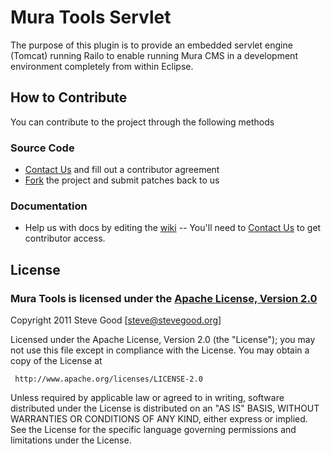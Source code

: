 # Mura Tools Servlet

The purpose of this plugin is to provide an embedded servlet engine (Tomcat) running Railo to enable running Mura CMS in a development environment completely from within Eclipse.

## How to Contribute

You can contribute to the project through the following methods

### Source Code
- [Contact Us](http://muratools.com/contact/) and fill out a contributor agreement
- [Fork](https://github.com/MuraTools/Mura-Tools-for-Eclipse-Core#fork_box) the project and submit patches back to us

### Documentation
* Help us with docs by editing the [wiki](http://wiki.slantsoft.com/display/MT/Home) -- You'll need to [Contact Us](http://muratools.com/contact/) to get contributor access.

## License

### Mura Tools is licensed under the [Apache License, Version 2.0](http://www.apache.org/licenses/LICENSE-2.0.html)

Copyright 2011 Steve Good [steve@stevegood.org]

Licensed under the Apache License, Version 2.0 (the "License");
you may not use this file except in compliance with the License.
You may obtain a copy of the License at

     http://www.apache.org/licenses/LICENSE-2.0

Unless required by applicable law or agreed to in writing, software
distributed under the License is distributed on an "AS IS" BASIS,
WITHOUT WARRANTIES OR CONDITIONS OF ANY KIND, either express or implied.
See the License for the specific language governing permissions and
limitations under the License.